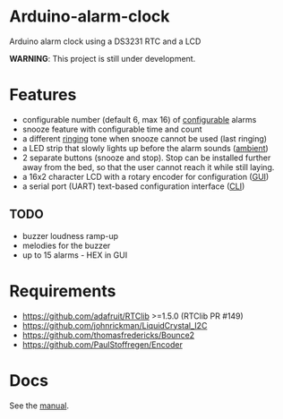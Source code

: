 # Arduino-alarm-clock
Arduino alarm clock using a DS3231 RTC and a LCD

**WARNING**: This project is still under development.


# Features
- configurable number (default 6, max 16) of
  [configurable](./docs/manual.md#Alarms) alarms
- snooze feature with configurable time and count
- a different [ringing](./docs/manual.md#Ringing) tone when snooze cannot be
  used (last ringing)
- a LED strip that slowly lights up before the alarm sounds
  ([ambient](./docs/manual.md#Ambient-LED-strip))
- 2 separate buttons (snooze and stop). Stop can be installed further away
  from the bed, so that the user cannot reach it while still laying.
- a 16x2 character LCD with a rotary encoder for configuration
  ([GUI](./docs/manual.md#LCD))
- a serial port (UART) text-based configuration interface
  ([CLI](./docs/manual.md#Serial-CLI))

## TODO
- buzzer loudness ramp-up
- melodies for the buzzer
- up to 15 alarms - HEX in GUI


# Requirements
- https://github.com/adafruit/RTClib >=1.5.0 (RTClib PR #149)
- https://github.com/johnrickman/LiquidCrystal_I2C
- https://github.com/thomasfredericks/Bounce2
- https://github.com/PaulStoffregen/Encoder


# Docs
See the [manual][manual].


[manual]: ./docs/manual.md
